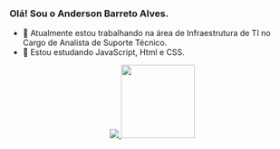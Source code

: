 ### Olá! Sou o Anderson Barreto Alves.


- 🔭 Atualmente estou trabalhando na área de Infraestrutura de TI no Cargo de Analista de Suporte Técnico.
- 🌱 Estou estudando JavaScript, Html e CSS.

<div align="center">
  <a href="https://github.com/andersonbarretoalves">
  <img align =" center " src="https://github-readme-stats.vercel.app/api?username=andersonbarretoalves&show_icons=true&theme=merko&include_all_commits=true&count_private=true"/>
  <img align =" center " height="130em" src="https://github-readme-stats.vercel.app/api/top-langs/?username=andersonbarretoalves&layout=compact&langs_count=7&theme=merko"/>
</div>
